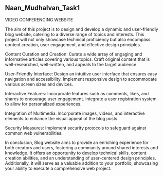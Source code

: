 ## Naan_Mudhalvan_Task1
VIDEO CONFERENCING WEBSITE

The aim of this project is to design and develop a dynamic and user-friendly blog website, catering to a diverse range of topics and interests. This project will not only showcase technical proficiency but also encompass content creation, user engagement, and effective design principles.

Content Curation and Creation: Curate a wide array of engaging and informative articles covering various topics. Craft original content that is well-researched, well-written, and appeals to the target audience.

User-Friendly Interface: Design an intuitive user interface that ensures easy navigation and accessibility. Implement responsive design to accommodate various screen sizes and devices.

Interactive Features: Incorporate features such as comments, likes, and shares to encourage user engagement. Integrate a user registration system to allow for personalized experiences.

Integration of Multimedia: Incorporate images, videos, and interactive elements to enhance the visual appeal of the blog posts.

Security Measures: Implement security protocols to safeguard against common web vulnerabilities.

In conclusion, Blog website aims to provide an enriching experience for both creators and users, fostering a community around shared interests and knowledge. It offers an opportunity to develop technical skills, content creation abilities, and an understanding of user-centered design principles. Additionally, it will serve as a valuable addition to your portfolio, showcasing your ability to execute a comprehensive web project.
